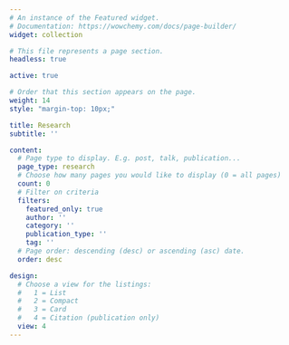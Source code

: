 ```yaml
---
# An instance of the Featured widget.
# Documentation: https://wowchemy.com/docs/page-builder/
widget: collection

# This file represents a page section.
headless: true

active: true

# Order that this section appears on the page.
weight: 14
style: "margin-top: 10px;"

title: Research
subtitle: ''

content:
  # Page type to display. E.g. post, talk, publication...
  page_type: research
  # Choose how many pages you would like to display (0 = all pages)
  count: 0
  # Filter on criteria
  filters:
    featured_only: true
    author: ''
    category: ''
    publication_type: ''
    tag: ''
  # Page order: descending (desc) or ascending (asc) date.
  order: desc

design:
  # Choose a view for the listings:
  #   1 = List
  #   2 = Compact
  #   3 = Card
  #   4 = Citation (publication only)
  view: 4
---
```


